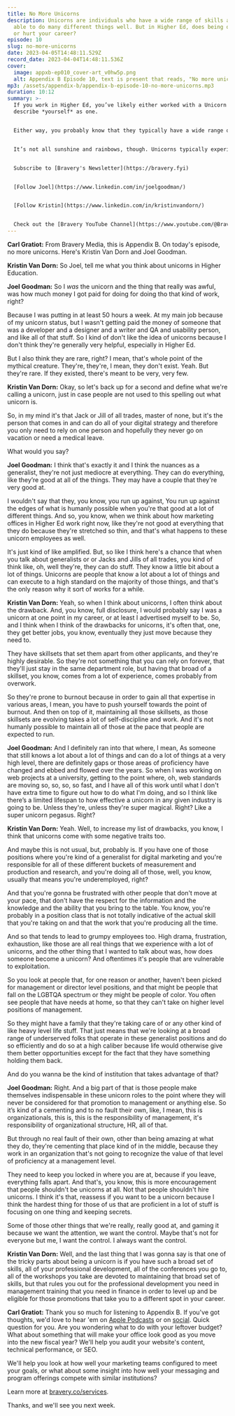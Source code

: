 ```yaml
---
title: No More Unicorns
description: Unicorns are individuals who have a wide range of skills and are
  able to do many different things well. But in Higher Ed, does being one help
  or hurt your career?
episode: 10
slug: no-more-unicorns
date: 2023-04-05T14:48:11.529Z
record_date: 2023-04-04T14:48:11.536Z
cover:
  image: appxb-ep010_cover-art_v0hw5p.png
  alt: Appendix B Episode 10, text is present that reads, "No more unicorns."
mp3: /assets/appendix-b/appendix-b-episode-10-no-more-unicorns.mp3
duration: 10:12
summary: >-
  If you work in Higher Ed, you’ve likely either worked with a Unicorn or, you’d
  describe *yourself* as one.


  Either way, you probably know that they typically have a wide range of skills and can do many different things well.


  It’s not all sunshine and rainbows, though. Unicorns typically experience burnout, high turnover rates, frustration with slower-moving colleagues, and being underemployed. 


  Subscribe to [Bravery's Newsletter](https://bravery.fyi)


  [Follow Joel](https://www.linkedin.com/in/joelgoodman/)


  [Follow Kristin](https://www.linkedin.com/in/kristinvandorn/)


  Check out the [Bravery YouTube Channel](https://www.youtube.com/@BraveryMedia)
---
```

**Carl Gratiot:** From Bravery Media, this is Appendix B. On today's episode, no more unicorns. Here's Kristin Van Dorn and Joel Goodman. 

**Kristin Van Dorn:** So Joel, tell me what you think about unicorns in Higher Education.

**Joel Goodman:** So I *was* the unicorn and the thing that really was awful, was how much money I got paid for doing for doing tho that kind of work, right?

Because I was putting in at least 50 hours a week. At my main job because of my unicorn status, but I wasn't getting paid the money of someone that was a developer and a designer and a writer and QA and usability person, and like all of that stuff. So I kind of don't like the idea of unicorns because I don't think they're generally very helpful, especially in Higher Ed.

But I also think they are rare, right? I mean, that's whole point of the mythical creature. They're, they're, I mean, they don't exist. Yeah. But they're rare. If they existed, there's meant to be very, very few. 

**Kristin Van Dorn:** Okay, so let's back up for a second and define what we're calling a unicorn, just in case people are not used to this spelling out what unicorn is. 

So, in my mind it's that Jack or Jill of all trades, master of none, but it's the person that comes in and can do all of your digital strategy and therefore you only need to rely on one person and hopefully they never go on vacation or need a medical leave.

What would you say?

**Joel Goodman:** I think that's exactly it and I think the nuances as a generalist, they're not just mediocre at everything. They can do everything, like they’re good at all of the things. They may have a couple that they're very good at.

I wouldn't say that they, you know, you run up against, You run up against the edges of what is humanly possible when you're that good at a lot of different things. And so, you know, when we think about how marketing offices in Higher Ed work right now, like they're not good at everything that they do because they're stretched so thin, and that's what happens to these unicorn employees as well.

It's just kind of like amplified. But, so like I think here's a chance that when you talk about generalists or or Jacks and Jills of all trades, you kind of think like, oh, well they're, they can do stuff. They know a little bit about a lot of things. Unicorns are people that know a lot about a lot of things and can execute to a high standard on the majority of those things, and that's the only reason why it sort of works for a while.

**Kristin Van Dorn:** Yeah, so when I think about unicorns, I often think about the drawback. And, you know, full disclosure, I would probably say I was a unicorn at one point in my career, or at least I advertised myself to be. So, and I think when I think of the drawbacks for unicorns, it's often that, one, they get better jobs, you know, eventually they just move because they need to. 

They have skillsets that set them apart from other applicants, and they're highly desirable. So they're not something that you can rely on forever, that they'll just stay in the same department role, but having that broad of a skillset, you know, comes from a lot of experience, comes probably from overwork.

So they're prone to burnout because in order to gain all that expertise in various areas, I mean, you have to push yourself towards the point of burnout. And then on top of it, maintaining all those skillsets, as those skillsets are evolving takes a lot of self-discipline and work. And it's not humanly possible to maintain all of those at the pace that people are expected to run.

**Joel Goodman:** And I definitely ran into that where, I mean, As someone that still knows a lot about a lot of things and can do a lot of things at a very high level, there are definitely gaps or those areas of proficiency have changed and ebbed and flowed over the years. So when I was working on web projects at a university, getting to the point where, oh, web standards are moving so, so, so, so fast, and I have all of this work until what I don't have extra time to figure out how to do what I'm doing, and so I think like there’s a limited lifespan to how effective a unicorn in any given industry is going to be. Unless they're, unless they're super magical. Right? Like a super unicorn pegasus. Right?

**Kristin Van Dorn:** Yeah. Well, to increase my list of drawbacks, you know, I think that unicorns come with some negative traits too.

And maybe this is not usual, but, probably is. If you have one of those positions where you're kind of a generalist for digital marketing and you're responsible for all of these different buckets of measurement and production and research, and you're doing all of those, well, you know, usually that means you're underemployed, right?

And that you're gonna be frustrated with other people that don't move at your pace, that don't have the respect for the information and the knowledge and the ability that you bring to the table. You know, you're probably in a position class that is not totally indicative of the actual skill that you're taking on and that the work that you're producing all the time.

And so that tends to lead to grumpy employees too. High drama, frustration, exhaustion, like those are all real things that we experience with a lot of unicorns, and the other thing that I wanted to talk about was, how does someone become a unicorn? And oftentimes it's people that are vulnerable to exploitation.

So you look at people that, for one reason or another, haven't been picked for management or director level positions, and that might be people that fall on the LGBTQA spectrum or they might be people of color. You often see people that have needs at home, so that they can't take on higher level positions of management.

So they might have a family that they're taking care of or any other kind of like heavy level life stuff. That just means that we're looking at a broad range of underserved folks that operate in these generalist positions and do so efficiently and do so at a high caliber because life would otherwise give them better opportunities except for the fact that they have something holding them back.

And do you wanna be the kind of institution that takes advantage of that?

**Joel Goodman:** Right. And a big part of that is those people make themselves indispensable in these unicorn roles to the point where they will never be considered for that promotion to management or anything else. So it’s kind of a cementing and to no fault their own, like, I mean, this is organizationals, this is, this is the responsibility of management, it's responsibility of organizational structure, HR, all of that.

But through no real fault of their own, other than being amazing at what they do, they're cementing that place kind of in the middle, because they work in an organization that's not going to recognize the value of that level of proficiency at a management level. 

They need to keep you locked in where you are at, because if you leave, everything falls apart. And that's, you know, this is more encouragement that people shouldn't be unicorns at all. Not that people shouldn't hire unicorns. I think it's that, reassess if you want to be a unicorn because I think the hardest thing for those of us that are proficient in a lot of stuff is focusing on one thing and keeping secrets.

Some of those other things that we're really, really good at, and gaming it because we want the attention, we want the control. Maybe that's not for everyone but me, I want the control. I always want the control.

**Kristin Van Dorn:** Well, and the last thing that I was gonna say is that one of the tricky parts about being a unicorn is if you have such a broad set of skills, all of your professional development, all of the conferences you go to, all of the workshops you take are devoted to maintaining that broad set of skills, but that rules you out for the professional development you need in management training that you need in finance in order to level up and be eligible for those promotions that take you to a different spot in your career.

**Carl Gratiot:** Thank you so much for listening to Appendix B. If you've got thoughts, we'd love to hear 'em on [Apple Podcasts](https://podcasts.apple.com/us/podcast/appendix-b/id1672064420) or on [social](https://www.youtube.com/@BraveryMedia). Quick question for you. Are you wondering what to do with your leftover budget? What about something that will make your office look good as you move into the new fiscal year? We'll help you audit your website's content, technical performance, or SEO.

We'll help you look at how well your marketing teams configured to meet your goals, or what about some insight into how well your messaging and program offerings compete with similar institutions? 

Learn more at [bravery.co/services](https://bravery.co/services). 

Thanks, and we'll see you next week.